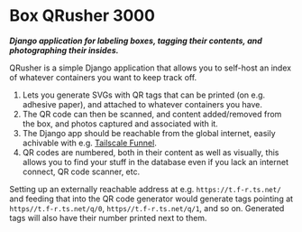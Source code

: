 # Box QRusher 3000

***Django application for labeling boxes, tagging their contents, and photographing their insides.***

QRusher is a simple Django application that allows you to self-host an index of whatever containers you want to keep track off.
1. Lets you generate SVGs with QR tags that can be printed (on e.g. adhesive paper), and attached to whatever containers you have. 
2. The QR code can then be scanned, and content added/removed from the box, and photos captured and associated with it.
3. The Django app should be reachable from the global internet, easily achivable with e.g. [Tailscale Funnel](https://tailscale.com/kb/1311/tailscale-funnel).
4. QR codes are numbered, both in their content as well as visually, this allows you to find your stuff in the database even if you lack an internet connect, QR code scanner, etc. 

Setting up an externally reachable address at e.g. `https://t.f-r.ts.net/` and feeding that into the QR code generator would generate tags pointing at `https//t.f-r.ts.net/q/0`, `https//t.f-r.ts.net/q/1`, and so on. Generated tags will also have their number printed next to them. 

